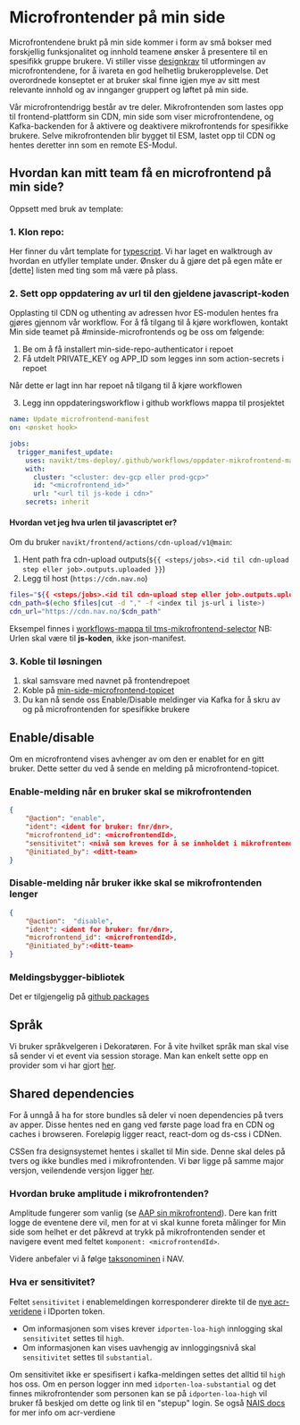 # Microfrontender på min side

Microfrontendene brukt på min side kommer i form av små bokser med forskjellig funksjonalitet og innhold teamene ønsker å presentere til en spesifikk gruppe brukere. Vi stiller visse [designkrav](https://aksel.nav.no/god-praksis/artikler/retningslinjer-for-design-av-mikrofrontends) til utformingen av microfrontendene, for å ivareta en god helhetlig brukeropplevelse. Det overordnede konseptet er at bruker skal finne igjen mye av sitt mest relevante innhold og av innganger gruppert og løftet på min side.

Vår microfrontendrigg består av tre deler. Mikrofrontenden som lastes opp til frontend-plattform sin CDN, min side som viser microfrontendene, og Kafka-backenden for å aktivere og deaktivere mikrofrontends for spesifikke brukere. Selve mikrofrontenden blir bygget til ESM, lastet opp til CDN og hentes deretter inn som en remote ES-Modul.

## Hvordan kan mitt team få en microfrontend på min side?

Oppsett med bruk av template:

### 1. Klon repo:

Her finner du vårt template for [typescript](https://github.com/navikt/tms-mikrofrontend-template-vitets). Vi har laget en walktrough av hvordan en utfyller template under. Ønsker du å gjøre det på egen måte er [dette] listen med ting som må være på plass.

### 2. Sett opp oppdatering av url til den gjeldene javascript-koden

Opplasting til CDN og uthenting av adressen hvor ES-modulen hentes fra gjøres gjennom vår workflow. For å få tilgang til å kjøre workflowen, kontakt Min side teamet på #minside-microfrontends og be oss om følgende:

   1. Be om å få installert min-side-repo-authenticator i repoet
   2. Få utdelt PRIVATE_KEY og APP_ID som legges inn som action-secrets i repoet

Når dette er lagt inn har repoet nå tilgang til å kjøre workflowen

   3. Legg inn oppdateringsworkflow i github workflows mappa til prosjektet
```yaml
name: Update microfrontend-manifest
on: <ønsket hook>

jobs:
  trigger_manifest_update:
    uses: navikt/tms-deploy/.github/workflows/oppdater-mikrofrontend-manifest.yaml@main
    with:
      cluster: "<cluster: dev-gcp eller prod-gcp>"
      id: "<microfrontend_id>"
      url: "<url til js-kode i cdn>"
    secrets: inherit
 ```

#### Hvordan vet jeg hva urlen til javascriptet er?
Om du bruker `navikt/frontend/actions/cdn-upload/v1@main`:

1. Hent path fra cdn-upload outputs(`${{ <steps/jobs>.<id til cdn-upload step eller job>.outputs.uploaded }}`)
2. Legg til host (`https://cdn.nav.no`)
```bash
files="${{ <steps/jobs>.<id til cdn-upload step eller job>.outputs.uploaded }}"
cdn_path=$(echo $files|cut -d "," -f <index til js-url i liste>)
cdn_url="https://cdn.nav.no/$cdn_path"
```

Eksempel finnes i
[workflows-mappa til tms-mikrofrontend-selector](https://github.com/navikt/tms-mikrofrontend-selector/tree/main/.github/workflows/manifest-triggere)
NB: Urlen skal være til **js-koden**, ikke json-manifest.

### 3. Koble til løsningen

   1. <microfrontendId> skal samsvare med navnet på frontendrepoet
   2. Koble på [min-side-microfrontend-topicet](https://github.com/navikt/min-side-microfrontend-topic-iac)
   3. Du kan nå sende oss Enable/Disable meldinger via Kafka for å skru av og på microfrontenden for spesifikke brukere

## Enable/disable 

  Om en microfrontend vises avhenger av om den er enablet for en gitt bruker. Dette setter du ved å sende en melding på
  microfrontend-topicet.

### Enable-melding når en bruker skal se mikrofrontenden
```json
{
    "@action": "enable",
    "ident": <ident for bruker: fnr/dnr>,
    "microfrontend_id": <microfrontendId>,
    "sensitivitet": <nivå som kreves for å se innholdet i mikrofrontenden, gyldige verdier: substantial og high>,
    "@initiated_by": <ditt-team>
}
```
### Disable-melding når bruker ikke skal se mikrofrontenden lenger

```json
{
    "@action":  "disable",
    "ident": <ident for bruker: fnr/dnr>,
    "microfrontend_id": <microfrontendId>,
    "@initiated_by":<ditt-team>
}
```

### Meldingsbygger-bibliotek

Det er tilgjengelig på [github packages](https://github.com/navikt/tms-mikrofrontend-selector/packages/1875650)

## Språk

Vi bruker språkvelgeren i Dekoratøren. For å vite hvilket språk man skal vise så sender vi et event via session storage.
Man kan enkelt sette opp en provider som vi har
gjort [her](https://github.com/navikt/tms-utkast-mikrofrontend/blob/main/src/provider/LanguageProvider.tsx).

## Shared dependencies

For å unngå å ha for store bundles så deler vi noen dependencies på tvers av apper. Disse hentes ned en gang ved første
page load fra en CDN og caches i browseren. Foreløpig ligger react, react-dom og ds-css i CDNen.

CSSen fra designsystemet hentes i skallet til Min side. Denne skal deles på tvers og ikke bundles med i mikrofrontenden.
Vi bør ligge på samme major versjon, veilendende versjon
ligger [her](https://github.com/navikt/tms-min-side/blob/main/index.html).

### Hvordan bruke amplitude i mikrofrontenden?

Amplitude fungerer som vanlig (se [AAP sin mikrofrontend](https://github.com/navikt/aap-min-side-microfrontend/blob/main/src/utils/amplitude.ts)). Dere kan fritt logge de eventene dere vil, men for at vi skal kunne foreta målinger for Min side som helhet er det påkrevd at trykk på mikrofrontenden sender et navigere event med feltet 
```komponent: <microfrontendId>```.

Videre anbefaler vi å følge [taksonominen](https://github.com/navikt/analytics-taxonomy) i NAV.

### Hva er sensitivitet?

Feltet `sensitivitet` i enablemeldingen korresponderer direkte til
de [nye acr-veridene](https://docs.digdir.no/docs/idporten/oidc/oidc_protocol_id_token#acr-values) i IDporten token.

* Om informasjonen som vises krever `idporten-loa-high` innlogging skal `sensitivitet` settes til `high`. 
* Om informasjonen kan vises uavhengig av innloggingsnivå skal `sensitivitet` settes til `substantial`.

Om sensitivitet ikke er spesifisert i kafka-meldingen settes det alltid til `high` hos oss.
Om en person logger inn med `idporten-loa-substantial` og det finnes mikrofrontender som personen kan se
på `idporten-loa-high` vil bruker få beskjed om dette og link til en "stepup"
login. Se også [NAIS docs](https://docs.nais.io/security/auth/idporten/#security-levels) for mer info om acr-verdiene
